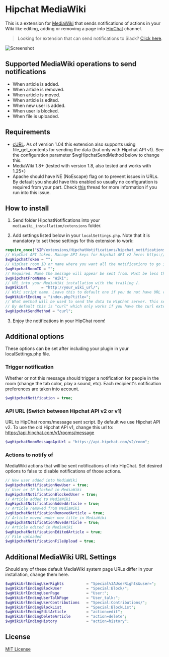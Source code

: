 # Hipchat MediaWiki

This is a extension for [MediaWiki](https://www.mediawiki.org/wiki/MediaWiki) that sends notifications of actions in your Wiki like editing, adding or removing a page into [HipChat](https://www.hipchat.com/) channel.

> Looking for extension that can send notifications to Slack? [Click here](https://github.com/kulttuuri/slack_mediawiki).

![Screenshot](http://i.imgur.com/cIINiBm.jpg)

## Supported MediaWiki operations to send notifications

* When article is added.
* When article is removed.
* When article is moved.
* When article is edited.
* When new user is added.
* When user is blocked.
* When file is uploaded.

## Requirements

* [cURL](http://curl.haxx.se/). As of version 1.04 this extension also supports using file_get_contents for sending the data (but only with Hipchat API v1). See the configuration parameter $wgHipchatSendMethod below to change this.
* MediaWiki 1.8+ (tested with version 1.8, also tested and works with 1.25+)
* Apache should have NE (NoEscape) flag on to prevent issues in URLs. By default you should have this enabled so usually no configuration is required from your part. Check [this](https://github.com/kulttuuri/hipchat_mediawiki/issues/8) thread for more information if you run into this issue.

## How to install

1) Send folder HipchatNotifications into your `mediawiki_installation/extensions` folder.

2) Add settings listed below in your `localSettings.php`. Note that it is mandatory to set these settings for this extension to work:

```php
require_once("$IP/extensions/HipchatNotifications/hipchat_notifications.php");
// HipChat API token. Manage API keys for Hipchat API v2 here: https://hipchat.com/account/api
$wgHipchatToken = "";
// HipChat room ID or name where you want all the notifications to go into. You can directly use your room name or if that does not work, you can find your room ID from here: https://api.hipchat.com/v2/room?auth_token=YOUR_AUTH_TOKENyour own API key): https://api.hipchat.com/v1/rooms/list?format=xml&auth_token=YOUR_AUTH_TOKEN
$wgHipchatRoomID = "";
// Required. Name the message will appear be sent from. Must be less than 15 characters long. May contain letters, numbers, -, _, and spaces.
$wgHipchatFromName = "Wiki";
// URL into your MediaWiki installation with the trailing /.
$wgWikiUrl		= "http://your_wiki_url/";
// Wiki script name. Leave this to default one if you do not have URL rewriting enabled.
$wgWikiUrlEnding = "index.php?title=";
// What method will be used to send the data to HipChat server. This setting only works with Hipchat API v1, in V2 we always use curl.
// By default this is "curl" which only works if you have the curl extension enabled. This can be: "curl" or "file_get_contents". Default: "curl".
$wgHipchatSendMethod = "curl";
```

3) Enjoy the notifications in your HipChat room!
	
## Additional options

These options can be set after including your plugin in your localSettings.php file.

### Trigger notification

Whether or not this message should trigger a notification for people in the room (change the tab color, play a sound, etc). Each recipient's notification preferences are taken into account.

```php
$wgHipchatNotification = true;
```

### API URL (Switch between Hipchat API v2 or v1)

URL to HipChat rooms/message sent script. By default we use Hipchat API v2. To use the old Hipchat API v1, change this url to: https://api.hipchat.com/v1/rooms/message

```php
$wgHipchatRoomMessageApiUrl = "https://api.hipchat.com/v2/room";
```

### Actions to notify of

MediaWiki actions that will be sent notifications of into HipChat. Set desired options to false to disable notifications of those actions.

```php
// New user added into MediaWiki
$wgHipchatNotificationNewUser = true;
// User or IP blocked in MediaWiki
$wgHipchatNotificationBlockedUser = true;
// Article added to MediaWiki
$wgHipchatNotificationAddedArticle = true;
// Article removed from MediaWiki
$wgHipchatNotificationRemovedArticle = true;
// Article moved under new title in MediaWiki
$wgHipchatNotificationMovedArticle = true;
// Article edited in MediaWiki
$wgHipchatNotificationEditedArticle = true;
// File uploaded
$wgHipchatNotificationFileUpload = true;
```
	
## Additional MediaWiki URL Settings

Should any of these default MediaWiki system page URLs differ in your installation, change them here.

```php
$wgWikiUrlEndingUserRights          = "Special%3AUserRights&user=";
$wgWikiUrlEndingBlockUser           = "Special:Block/";
$wgWikiUrlEndingUserPage            = "User:";
$wgWikiUrlEndingUserTalkPage        = "User_talk:";
$wgWikiUrlEndingUserContributions   = "Special:Contributions/";
$wgWikiUrlEndingBlockList           = "Special:BlockList";
$wgWikiUrlEndingEditArticle         = "action=edit";
$wgWikiUrlEndingDeleteArticle       = "action=delete";
$wgWikiUrlEndingHistory             = "action=history";
```

## License

[MIT License](http://en.wikipedia.org/wiki/MIT_License)

